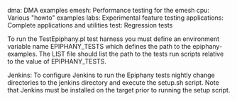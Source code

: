 dma:          DMA examples
emesh:        Performance testing for the emesh
cpu:          Various "howto" examples
labs:         Experimental feature testing
applications: Complete applications and utilities
test:         Regression tests

To run the TestEpiphany.pl test harness you must define an environment variable
name EPIPHANY_TESTS which defines the path to the epiphany-examples. The LIST
file should list the path to the tests run scripts relative to the value of
EPIPHANY_TESTS.

Jenkins: To configure Jenkins to run the Epiphany tests nightly change directories
to the jenkins directory and execute the setup.sh script. Note that Jenkins must
be installed on the target prior to running the setup script.

